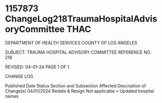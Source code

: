 # 1157873 ChangeLog218TraumaHospitalAdvisoryCommittee THAC

DEPARTMENT OF HEALTH SERVICES 
COUNTY OF LOS ANGELES 
  
SUBJECT: TRAUMA HOSPITAL ADVISORY COMMITTEE REFERENCE NO. 218 
  
 
 
REVISED: 04-01-24 PAGE 1 OF 1  
 
CHANGE LOG 
 
Published 
Date 
Status Section and 
Subsection Affected 
Description of Change(s) 
04/01/2024 Redate & 
Resign 
Not applicable 
• Updated hospital names

